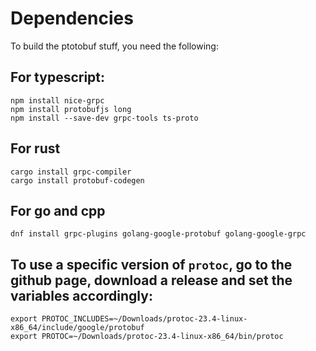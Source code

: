 # Dependencies

To build the ptotobuf stuff, you need the following:

## For typescript:

```
npm install nice-grpc
npm install protobufjs long
npm install --save-dev grpc-tools ts-proto
```

## For rust

```
cargo install grpc-compiler
cargo install protobuf-codegen
```

## For go and cpp

```
dnf install grpc-plugins golang-google-protobuf golang-google-grpc
```

## To use a specific version of `protoc`, go to the github page, download a release and set the variables accordingly:
```
export PROTOC_INCLUDES=~/Downloads/protoc-23.4-linux-x86_64/include/google/protobuf
export PROTOC=~/Downloads/protoc-23.4-linux-x86_64/bin/protoc
```
